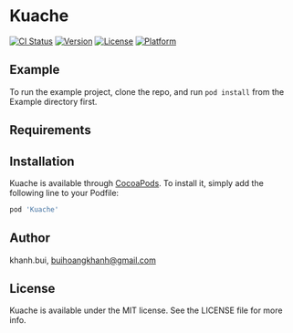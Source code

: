 # Kuache

[![CI Status](https://img.shields.io/travis/khanhbui/Kuache.svg?style=flat)](https://travis-ci.org/khanhbui/Kuache)
[![Version](https://img.shields.io/cocoapods/v/Kuache.svg?style=flat)](https://cocoapods.org/pods/Kuache)
[![License](https://img.shields.io/cocoapods/l/Kuache.svg?style=flat)](https://cocoapods.org/pods/Kuache)
[![Platform](https://img.shields.io/cocoapods/p/Kuache.svg?style=flat)](https://cocoapods.org/pods/Kuache)

## Example

To run the example project, clone the repo, and run `pod install` from the Example directory first.

## Requirements

## Installation

Kuache is available through [CocoaPods](https://cocoapods.org). To install
it, simply add the following line to your Podfile:

```ruby
pod 'Kuache'
```

## Author

khanh.bui, buihoangkhanh@gmail.com

## License

Kuache is available under the MIT license. See the LICENSE file for more info.
